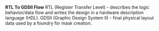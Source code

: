 **RTL To GDSII Flow**
RTL (Register Transfer Level) - describes the logic behavior/data flow and writes the design in a hardware description language (HDL).
GDSII (Graphic Design System II) - final physical layout data used by a foundry for mask creation.
